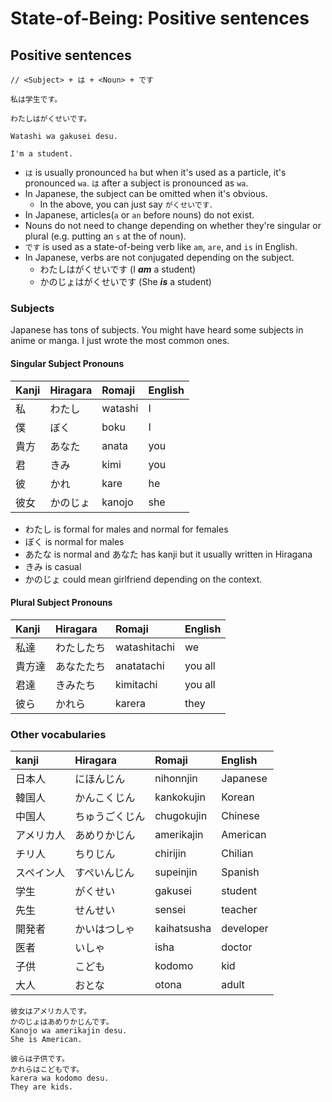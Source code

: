 # State-of-Being: Positive sentences

## Positive sentences

```text
// <Subject> + は + <Noun> + です

私は学生です。

わたしはがくせいです。

Watashi wa gakusei desu.

I'm a student.
```

* `は` is usually pronounced `ha` but when it's used as a particle, it's pronounced `wa`. `は` after a subject is pronounced as `wa`.
* In Japanese, the subject can be omitted when it's obvious.
  * In the above, you can just say `がくせいです`.
* In Japanese, articles\(`a` or `an` before nouns\) do not exist. 
* Nouns do not need to change depending on whether they're singular or plural \(e.g. putting an `s` at the of noun\).
* `です` is used as a state-of-being verb like `am`, `are`,  and `is` in English. 
* In Japanese, verbs are not conjugated depending on the subject.
  * わたしはがくせいです \(I _**am**_ a student\)
  * かのじょはがくせいです \(She _**is**_ a student\)

### Subjects

Japanese has tons of subjects. You might have heard some subjects in anime or manga. I just wrote the most common ones.

#### Singular Subject Pronouns

| Kanji | Hiragara | Romaji | English |
| :--- | :--- | :--- | :--- |
| 私 | わたし | watashi | I |
| 僕 | ぼく | boku | I |
| 貴方 | あなた | anata | you |
| 君 | きみ | kimi | you |
| 彼 | かれ | kare | he |
| 彼女 | かのじょ | kanojo | she |

* わたし is formal for males and normal for females
* ぼく is normal for males
* あたな is normal and あなた has kanji but it usually written in Hiragana
* きみ is casual
* かのじょ could mean girlfriend depending on the context.

#### Plural Subject Pronouns

| Kanji | Hiragara | Romaji | English |
| :--- | :--- | :--- | :--- |
| 私達 | わたしたち | watashitachi | we |
| 貴方達 | あなたたち | anatatachi | you all |
| 君達 | きみたち | kimitachi | you all |
| 彼ら | かれら | karera | they |

### Other vocabularies

| kanji | Hiragara | Romaji | English |
| :--- | :--- | :--- | :--- |
| 日本人 | にほんじん | nihonnjin | Japanese |
| 韓国人 | かんこくじん | kankokujin | Korean |
| 中国人 | ちゅうごくじん | chugokujin | Chinese |
| アメリカ人 | あめりかじん | amerikajin | American |
| チリ人 | ちりじん | chirijin | Chilian |
| スペイン人 | すぺいんじん | supeinjin | Spanish |
| 学生 | がくせい | gakusei | student |
| 先生 | せんせい | sensei | teacher |
| 開発者 | かいはつしゃ | kaihatsusha | developer |
| 医者 | いしゃ | isha | doctor |
| 子供 | こども | kodomo | kid |
| 大人 | おとな | otona | adult |

```text
彼女はアメリカ人です。
かのじょはあめりかじんです。
Kanojo wa amerikajin desu.
She is American.

彼らは子供です。
かれらはこどもです。
karera wa kodomo desu.
They are kids.
```

